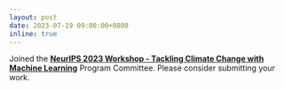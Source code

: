 ```yaml
---
layout: post
date: 2023-07-19 09:00:00+0800
inline: true
---
```



Joined the [**NeurIPS 2023 Workshop - Tackling Climate Change with Machine Learning**](https://www.climatechange.ai/events/neurips2023) Program Committee. Please consider submitting your work.


